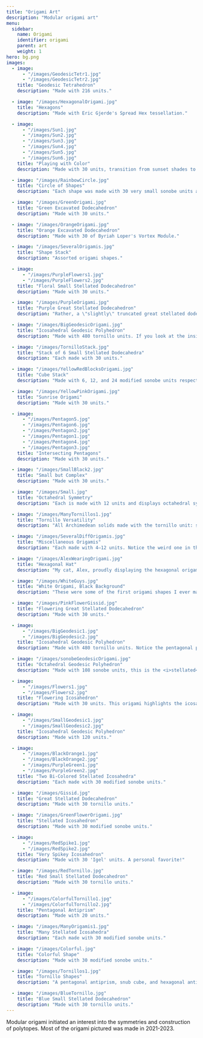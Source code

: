 ```yaml
---
title: "Origami Art"
description: "Modular origami art"
menu:
  sidebar:
    name: Origami
    identifier: origami
    parent: art
    weight: 1
hero: bg.png
images:
  - image: 
      - "/images/GeodesicTetr1.jpg"
      - "/images/GeodesicTetr2.jpg"
    title: "Geodesic Tetrahedron"
    description: "Made with 216 units."

  - image: "/images/HexagonalOrigami.jpg"
    title: "Hexagons"
    description: "Made with Eric Gjerde's Spread Hex tessellation."

  - image: 
      - "/images/Sun1.jpg"
      - "/images/Sun2.jpg"
      - "/images/Sun3.jpg"
      - "/images/Sun4.jpg"
      - "/images/Sun5.jpg"
      - "/images/Sun6.jpg"
    title: "Playing with Color"
    description: "Made with 30 units, transition from sunset shades to sunrise shades."

  - image: "/images/RainbowCircle.jpg"
    title: "Circle of Shapes"
    description: "Each shape was made with 30 very small sonobe units and placed around a circle construction."

  - image: "/images/GreenOrigami.jpg"
    title: "Green Excavated Dodecahedron"
    description: "Made with 30 units."

  - image: "/images/OrangeOrigami.jpg"
    title: "Orange Excavated Dodecahedron"
    description: "Made with 30 of Byriah Loper's Vortex Module."

  - image: "/images/SeveralOrigamis.jpg"
    title: "Shape Stack"
    description: "Assorted origami shapes."

  - image: 
      - "/images/PurpleFlowers1.jpg"
      - "/images/PurpleFlowers2.jpg"
    title: "Floral Small Stellated Dodecahedron"
    description: "Made with 30 units."

  - image: "/images/PurpleOrigami.jpg"
    title: "Purple Great Stellated Dodecahedron"
    description: "Rather, a \"slightly\" truncated great stellated dodecahedron."

  - image: "/images/BigGeodesicOrigami.jpg"
    title: "Icosahedral Geodesic Polyhedron"
    description: "Made with 480 tornillo units. If you look at the inside set of vertices, it's the {3,5+}<sub>(2,2)</sub> geodesic polyhedron. If you look at the outside set of vertices, it's the {5,3+}<sub>(2,2)</sub> Goldberg polyhedron. If you consider every face to be that of a geodesic polyhedron, it would be {3,5+}<sub>(6,0)</sub>."

  - image: "/images/TornilloStack.jpg"
    title: "Stack of 6 Small Stellated Dodecahedra"
    description: "Each made with 30 units."

  - image: "/images/YellowRedBlocksOrigami.jpg"
    title: "Cube Stack"
    description: "Made with 6, 12, and 24 modified sonobe units respectively."

  - image: "/images/YellowPinkOrigami.jpg"
    title: "Sunrise Origami"
    description: "Made with 30 units."

  - image: 
      - "/images/Pentagon5.jpg"
      - "/images/Pentagon6.jpg"
      - "/images/Pentagon2.jpg"
      - "/images/Pentagon1.jpg"
      - "/images/Pentagon4.jpg"
      - "/images/Pentagon3.jpg"
    title: "Intersecting Pentagons"
    description: "Made with 30 units."

  - image: "/images/SmallBlack2.jpg"
    title: "Small but Complex"
    description: "Made with 30 units."

  - image: "/images/Small.jpg"
    title: "Octahedral Symmetry"
    description: "Each is made with 12 units and displays octahedral symmetry."

  - image: "/images/ManyTornillos1.jpg"
    title: "Tornillo Versatility"
    description: "All Archimedean solids made with the tornillo unit: stellated snub cube, icosidodecahedron, octahedron, cuboctahedron, hexagonal antiprism, small rhombicosidodecahedron."

  - image: "/images/SeveralDiffOrigamis.jpg"
    title: "Miscellaneous Origamis"
    description: "Each made with 4–12 units. Notice the weird one in the middle? It has the least symmetry out of any origami shape I've made."

  - image: "/images/AlexWearingOrigami.jpg"
    title: "Hexagonal Hat"
    description: "My cat, Alex, proudly displaying the hexagonal origami."

  - image: "/images/WhiteGuys.jpg"
    title: "White Origami, Black Background"
    description: "These were some of the first origami shapes I ever made, before I got fun, colorful paper."

  - image: "/images/PinkFlowerGissid.jpg"
    title: "Flowering Great Stellated Dodecahedron"
    description: "Made with 30 units."

  - image: 
      - "/images/BigGeodesic1.jpg"
      - "/images/BigGeodesic2.jpg"
    title: "Icosahedral Geodesic Polyhedron"
    description: "Made with 480 tornillo units. Notice the pentagonal placement versus hexagonal placement of triangular prisms?"

  - image: "/images/sonobeGeodesicOrigami.jpg"
    title: "Octahedral Geodesic Polyhedron"
    description: "Made with 108 sonobe units, this is the <i>stellated</i> octahedral geodesic polyhedron {3,4+}<sub>(3,0)</sub>, or the octahedral geodesic polyhedron {3,4+}<sub>(3,3)</sub>."

  - image: 
      - "/images/Flowers1.jpg"
      - "/images/Flowers2.jpg"
    title: "Flowering Icosahedron"
    description: "Made with 30 units. This origami highlights the icosahedron/ dodecahedron dual property because each flower can be seen as a pentagon or the vertex between 3 triangles."

  - image: 
      - "/images/SmallGeodesic1.jpg"
      - "/images/SmallGeodesic2.jpg"
    title: "Icosahedral Geodesic Polyhedron"
    description: "Made with 120 units."

  - image: 
      - "/images/BlackOrange1.jpg"
      - "/images/BlackOrange2.jpg"
      - "/images/PurpleGreen1.jpg"
      - "/images/PurpleGreen2.jpg"
    title: "Two Bi-Colored Stellated Icosahedra"
    description: "Each made with 30 modified sonobe units."

  - image: "/images/Gissid.jpg"
    title: "Great Stellated Dodecahedron"
    description: "Made with 30 tornillo units."

  - image: "/images/GreenFlowerOrigami.jpg"
    title: "Stellated Icosahedron"
    description: "Made with 30 modified sonobe units."

  - image: 
      - "/images/RedSpike1.jpg"
      - "/images/RedSpike2.jpg"
    title: "Very Spikey Icosahedron"
    description: "Made with 30 'Igel' units. A personal favorite!"

  - image: "/images/RedTornillo.jpg"
    title: "Red Small Stellated Dodecahedron"
    description: "Made with 30 tornillo units."

  - image: 
      - "/images/ColorfulTornillo1.jpg"
      - "/images/ColorfulTornillo2.jpg"
    title: "Pentagonal Antiprism"
    description: "Made with 20 units."

  - image: "/images/ManyOrigamis1.jpg"
    title: "Many Stellated Icosahedra"
    description: "Each made with 30 modified sonobe units."

  - image: "/images/Colorful.jpg"
    title: "Colorful Shape"
    description: "Made with 30 modified sonobe units."

  - image: "/images/Tornillos1.jpg"
    title: "Tornillo Shapes"
    description: "A pentagonal antiprism, snub cube, and hexagonal antiprism."

  - image: "/images/BlueTornillo.jpg"
    title: "Blue Small Stellated Dodecahedron"
    description: "Made with 30 tornillo units."
---
```


Modular origami initiated an interest into the symmetries and construction of polytopes. Most of the origami pictured was made in 2021-2023. 
